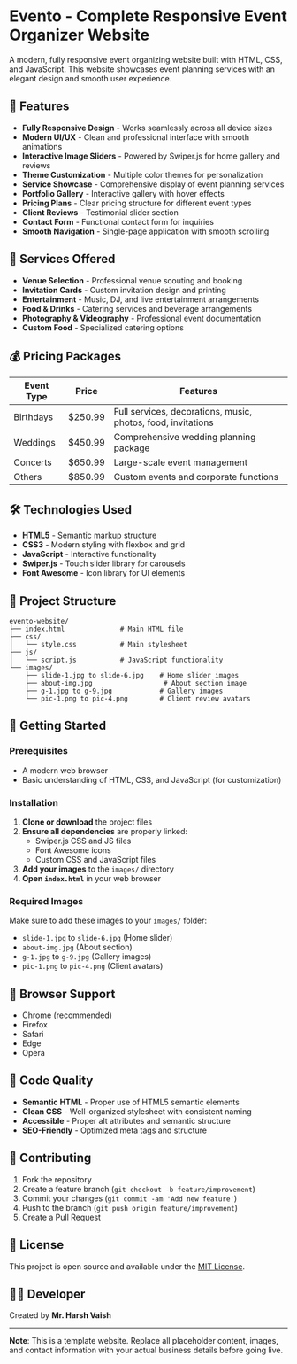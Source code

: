 # Evento - Complete Responsive Event Organizer Website

A modern, fully responsive event organizing website built with HTML, CSS, and JavaScript. This website showcases event planning services with an elegant design and smooth user experience.

## 🌟 Features

- **Fully Responsive Design** - Works seamlessly across all device sizes
- **Modern UI/UX** - Clean and professional interface with smooth animations
- **Interactive Image Sliders** - Powered by Swiper.js for home gallery and reviews
- **Theme Customization** - Multiple color themes for personalization
- **Service Showcase** - Comprehensive display of event planning services
- **Portfolio Gallery** - Interactive gallery with hover effects
- **Pricing Plans** - Clear pricing structure for different event types
- **Client Reviews** - Testimonial slider section
- **Contact Form** - Functional contact form for inquiries
- **Smooth Navigation** - Single-page application with smooth scrolling

## 🎯 Services Offered

- **Venue Selection** - Professional venue scouting and booking
- **Invitation Cards** - Custom invitation design and printing
- **Entertainment** - Music, DJ, and live entertainment arrangements
- **Food & Drinks** - Catering services and beverage arrangements
- **Photography & Videography** - Professional event documentation
- **Custom Food** - Specialized catering options

## 💰 Pricing Packages

| Event Type | Price | Features |
|------------|-------|----------|
| Birthdays | $250.99 | Full services, decorations, music, photos, food, invitations |
| Weddings | $450.99 | Comprehensive wedding planning package |
| Concerts | $650.99 | Large-scale event management |
| Others | $850.99 | Custom events and corporate functions |

## 🛠️ Technologies Used

- **HTML5** - Semantic markup structure
- **CSS3** - Modern styling with flexbox and grid
- **JavaScript** - Interactive functionality
- **Swiper.js** - Touch slider library for carousels
- **Font Awesome** - Icon library for UI elements

## 📁 Project Structure

```
evento-website/
├── index.html              # Main HTML file
├── css/
│   └── style.css           # Main stylesheet
├── js/
│   └── script.js           # JavaScript functionality
└── images/
    ├── slide-1.jpg to slide-6.jpg    # Home slider images
    ├── about-img.jpg                  # About section image
    ├── g-1.jpg to g-9.jpg            # Gallery images
    └── pic-1.png to pic-4.png        # Client review avatars
```

## 🚀 Getting Started

### Prerequisites
- A modern web browser
- Basic understanding of HTML, CSS, and JavaScript (for customization)

### Installation

1. **Clone or download** the project files
2. **Ensure all dependencies** are properly linked:
   - Swiper.js CSS and JS files
   - Font Awesome icons
   - Custom CSS and JavaScript files
3. **Add your images** to the `images/` directory
4. **Open `index.html`** in your web browser

### Required Images

Make sure to add these images to your `images/` folder:
- `slide-1.jpg` to `slide-6.jpg` (Home slider)
- `about-img.jpg` (About section)
- `g-1.jpg` to `g-9.jpg` (Gallery images)
- `pic-1.png` to `pic-4.png` (Client avatars)



## 🔧 Browser Support

- Chrome (recommended)
- Firefox
- Safari
- Edge
- Opera

## 📝 Code Quality

- **Semantic HTML** - Proper use of HTML5 semantic elements
- **Clean CSS** - Well-organized stylesheet with consistent naming
- **Accessible** - Proper alt attributes and semantic structure
- **SEO-Friendly** - Optimized meta tags and structure

## 🤝 Contributing

1. Fork the repository
2. Create a feature branch (`git checkout -b feature/improvement`)
3. Commit your changes (`git commit -am 'Add new feature'`)
4. Push to the branch (`git push origin feature/improvement`)
5. Create a Pull Request

## 📄 License

This project is open source and available under the [MIT License](LICENSE).

## 👨‍💻 Developer

Created by **Mr. Harsh Vaish**

---

**Note**: This is a template website. Replace all placeholder content, images, and contact information with your actual business details before going live.
